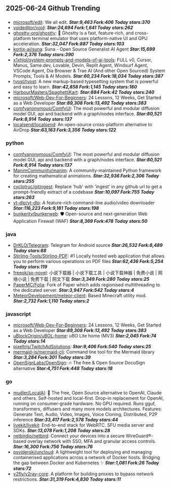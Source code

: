 ## 2025-06-24 Github Trending

### 
* [microsoft/edit](https://github.com/microsoft/edit): We all edit. ***Star:9,463 Fork:406 Today stars:370***
* [voideditor/void](https://github.com/voideditor/void):  ***Star:24,694 Fork:1,641 Today stars:262***
* [ghostty-org/ghostty](https://github.com/ghostty-org/ghostty): 👻 Ghostty is a fast, feature-rich, and cross-platform terminal emulator that uses platform-native UI and GPU acceleration. ***Star:32,047 Fork:887 Today stars:103***
* [kortix-ai/suna](https://github.com/kortix-ai/suna): Suna - Open Source Generalist AI Agent ***Star:15,699 Fork:2,376 Today stars:390***
* [x1xhlol/system-prompts-and-models-of-ai-tools](https://github.com/x1xhlol/system-prompts-and-models-of-ai-tools): FULL v0, Cursor, Manus, Same.dev, Lovable, Devin, Replit Agent, Windsurf Agent, VSCode Agent, Dia Browser & Trae AI (And other Open Sourced) System Prompts, Tools & AI Models. ***Star:60,234 Fork:18,034 Today stars:387***
* [typst/typst](https://github.com/typst/typst): A new markup-based typesetting system that is powerful and easy to learn. ***Star:42,858 Fork:1,145 Today stars:180***
* [HarbourMasters/SpaghettiKart](https://github.com/HarbourMasters/SpaghettiKart):  ***Star:884 Fork:42 Today stars:240***
* [microsoft/Web-Dev-For-Beginners](https://github.com/microsoft/Web-Dev-For-Beginners): 24 Lessons, 12 Weeks, Get Started as a Web Developer ***Star:89,308 Fork:13,492 Today stars:383***
* [comfyanonymous/ComfyUI](https://github.com/comfyanonymous/ComfyUI): The most powerful and modular diffusion model GUI, api and backend with a graph/nodes interface. ***Star:80,521 Fork:8,914 Today stars:137***
* [localsend/localsend](https://github.com/localsend/localsend): An open-source cross-platform alternative to AirDrop ***Star:63,163 Fork:3,356 Today stars:122***

### python
* [comfyanonymous/ComfyUI](https://github.com/comfyanonymous/ComfyUI): The most powerful and modular diffusion model GUI, api and backend with a graph/nodes interface. ***Star:80,521 Fork:8,914 Today stars:137***
* [ManimCommunity/manim](https://github.com/ManimCommunity/manim): A community-maintained Python framework for creating mathematical animations. ***Star:32,936 Fork:2,306 Today stars:255***
* [cyclotruc/gitingest](https://github.com/cyclotruc/gitingest): Replace 'hub' with 'ingest' in any github url to get a prompt-friendly extract of a codebase ***Star:10,097 Fork:755 Today stars:263***
* [yt-dlp/yt-dlp](https://github.com/yt-dlp/yt-dlp): A feature-rich command-line audio/video downloader ***Star:116,223 Fork:9,181 Today stars:198***
* [bunkerity/bunkerweb](https://github.com/bunkerity/bunkerweb): 🛡️ Open-source and next-generation Web Application Firewall (WAF) ***Star:8,369 Fork:478 Today stars:50***

### java
* [DrKLO/Telegram](https://github.com/DrKLO/Telegram): Telegram for Android source ***Star:26,532 Fork:8,489 Today stars:88***
* [Stirling-Tools/Stirling-PDF](https://github.com/Stirling-Tools/Stirling-PDF): #1 Locally hosted web application that allows you to perform various operations on PDF files ***Star:62,436 Fork:5,254 Today stars:119***
* [freeok/so-novel](https://github.com/freeok/so-novel): 小说下载器 | 小说下载工具 | 小说下载神器 | 免费小说 | 网络小说 | 免费下载 | 网文下载 ***Star:3,349 Fork:280 Today stars:25***
* [PaperMC/Folia](https://github.com/PaperMC/Folia): Fork of Paper which adds regionised multithreading to the dedicated server. ***Star:3,947 Fork:542 Today stars:4***
* [MeteorDevelopment/meteor-client](https://github.com/MeteorDevelopment/meteor-client): Based Minecraft utility mod. ***Star:2,732 Fork:1,110 Today stars:2***

### javascript
* [microsoft/Web-Dev-For-Beginners](https://github.com/microsoft/Web-Dev-For-Beginners): 24 Lessons, 12 Weeks, Get Started as a Web Developer ***Star:89,308 Fork:13,492 Today stars:383***
* [uBlockOrigin/uBOL-home](https://github.com/uBlockOrigin/uBOL-home): uBO Lite home (MV3) ***Star:2,045 Fork:74 Today stars:14***
* [pixeltris/TwitchAdSolutions](https://github.com/pixeltris/TwitchAdSolutions):  ***Star:9,406 Fork:540 Today stars:25***
* [mermaid-js/mermaid-cli](https://github.com/mermaid-js/mermaid-cli): Command line tool for the Mermaid library ***Star:3,284 Fork:301 Today stars:39***
* [OpenSignLabs/OpenSign](https://github.com/OpenSignLabs/OpenSign): 🔥 The free & Open Source DocuSign alternative ***Star:4,751 Fork:448 Today stars:18***

### go
* [mudler/LocalAI](https://github.com/mudler/LocalAI): 🤖 The free, Open Source alternative to OpenAI, Claude and others. Self-hosted and local-first. Drop-in replacement for OpenAI, running on consumer-grade hardware. No GPU required. Runs gguf, transformers, diffusers and many more models architectures. Features: Generate Text, Audio, Video, Images, Voice Cloning, Distributed, P2P inference ***Star:33,417 Fork:2,578 Today stars:44***
* [livekit/livekit](https://github.com/livekit/livekit): End-to-end stack for WebRTC. SFU media server and SDKs. ***Star:13,078 Fork:1,208 Today stars:28***
* [netbirdio/netbird](https://github.com/netbirdio/netbird): Connect your devices into a secure WireGuard®-based overlay network with SSO, MFA and granular access controls. ***Star:16,300 Fork:756 Today stars:76***
* [psviderski/uncloud](https://github.com/psviderski/uncloud): A lightweight tool for deploying and managing containerised applications across a network of Docker hosts. Bridging the gap between Docker and Kubernetes ✨ ***Star:1,081 Fork:26 Today stars:72***
* [v2fly/v2ray-core](https://github.com/v2fly/v2ray-core): A platform for building proxies to bypass network restrictions. ***Star:31,319 Fork:4,830 Today stars:11***
